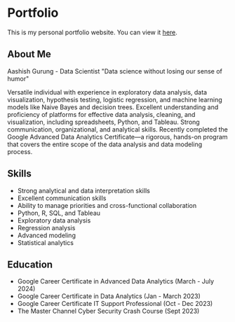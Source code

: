 # Portfolio

This is my personal portfolio website. You can view it [here]([https://watashiaashishgurung.github.io/Portfolio/](https://watashiaashishgurung.github.io/website/index.html)).

## About Me

Aashish Gurung - Data Scientist
"Data science without losing our sense of humor"

Versatile individual with experience in exploratory data analysis, data visualization, hypothesis testing, logistic regression, and machine learning models like Naive Bayes and decision trees. Excellent understanding and proficiency of platforms for effective data analysis, cleaning, and visualization, including spreadsheets, Python, and Tableau. Strong communication, organizational, and analytical skills. Recently completed the Google Advanced Data Analytics Certificate—a rigorous, hands-on program that covers the entire scope of the data analysis and data modeling process.

## Skills

- Strong analytical and data interpretation skills
- Excellent communication skills
- Ability to manage priorities and cross-functional collaboration
- Python, R, SQL, and Tableau
- Exploratory data analysis
- Regression analysis
- Advanced modeling
- Statistical analytics

## Education

- Google Career Certificate in Advanced Data Analytics (March - July 2024)
- Google Career Certificate in Data Analytics (Jan - March 2023)
- Google Career Certificate IT Support Professional (Oct - Dec 2023)
- The Master Channel Cyber Security Crash Course (Sept 2023)
